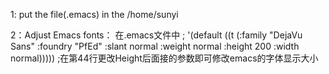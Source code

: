 1: put the file(.emacs) in the /home/sunyi 

2：Adjust Emacs fonts：
在.emacs文件中
; '(default ((t (:family "DejaVu Sans" :foundry "PfEd" :slant normal :weight normal :height 200 :width normal)))))
;在第44行更改Height后面接的参数即可修改emacs的字体显示大小 
